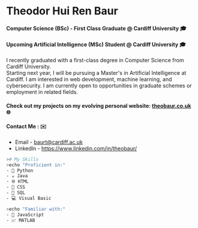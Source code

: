 # Theodor Hui Ren Baur 

#### Computer Science (BSc) - First Class Graduate @ Cardiff University 🎓
#### Upcoming Artificial Intelligence (MSc) Student @ Cardiff University 🎓

I recently graduated with a first-class degree in Computer Science from Cardiff University. \
Starting next year, I will be pursuing a Master's in Artificial Intelligence at Cardiff. I am interested in web development, machine learning, and cybersecurity. I am currently open to opportunities in graduate schemes or employment in related fields.

#### Check out my projects on my evolving personal website: [theobaur.co.uk](https://theobaur.co.uk/) 🌐

#### Contact Me : ✉️
- Email - baurt@cardiff.ac.uk
- LinkedIn - https://www.linkedin.com/in/theobaur/

```bash
># My Skills
>echo "Proficient in:"
- 🐍 Python
- ☕ Java
- 🌐 HTML
- 🎨 CSS
- 💾 SQL
- 💻 Visual Basic

>echo "Familiar with:"
- 💛 JavaScript
- 📈 MATLAB
